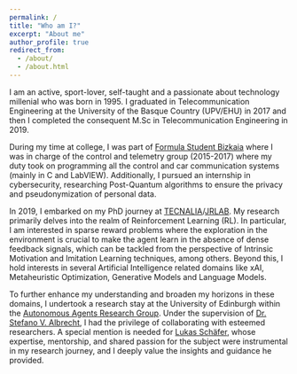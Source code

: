 ```yaml
---
permalink: /
title: "Who am I?"
excerpt: "About me"
author_profile: true
redirect_from: 
  - /about/
  - /about.html
---
```

I am an active, sport-lover, self-taught and a passionate about technology millenial who was born in 1995. I graduated in Telecommunication Engineering at the University of the Basque Country (UPV/EHU) in 2017 and then I completed the consequent M.Sc in Telecommunication Engineering in 2019. 

During my time at college, I was part of [Formula Student Bizkaia](https://www.fsbizkaia.com/) where I was in charge of the control and telemetry group (2015-2017) where my duty took on programming all the control and car communication systems (mainly in C and LabVIEW). Additionally, I pursued an internship in cybersecurity, researching Post-Quantum algorithms to ensure the privacy and pseudonymization of personal data.

In 2019, I embarked on my PhD journey at [TECNALIA](https://www.tecnalia.com/)/[JRLAB](https://jrlab.science/). My research primarily delves into the realm of Reinforcement Learning (RL). In particular, I am interested in sparse reward problems where the exploration in the environment is crucial to make the agent learn in the absence of dense feedback signals, which can be tackled from the perspective of Intrinsic Motivation and Imitation Learning techniques, among others. Beyond this, I hold interests in several Artificial Intelligence related domains like xAI, Metaheuristic Optimization, Generative Models and Language Models.

To further enhance my understanding and broaden my horizons in these domains, I undertook a research stay at the University of Edinburgh within the [Autonomous Agents Research Group](https://agents.inf.ed.ac.uk/). Under the supervision of [Dr. Stefano V. Albrecht](https://agents.inf.ed.ac.uk/stefano-albrecht/), I had the privilege of collaborating with esteemed researchers. A special mention is needed for [Lukas Schäfer](https://www.lukaschaefer.com/), whose expertise, mentorship, and shared passion for the subject were instrumental in my research journey, and I deeply value the insights and guidance he provided.